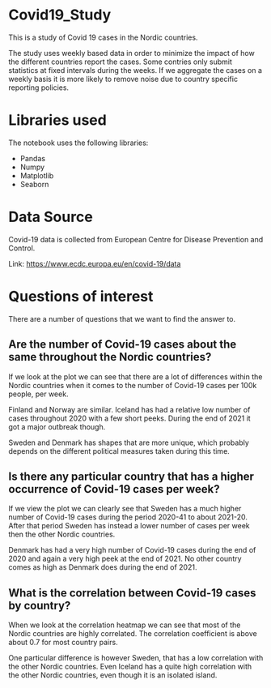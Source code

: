 # Covid19_Study
This is a study of Covid 19 cases in the Nordic countries.

The study uses weekly based data in order to minimize the impact of how the different countries report the cases. Some contries only submit statistics at fixed intervals during the weeks. If we aggregate the cases on a weekly basis it is more likely to remove noise due to country specific reporting policies.

# Libraries used
The notebook uses the following libraries:
- Pandas
- Numpy
- Matplotlib
- Seaborn


# Data Source
Covid-19 data is collected from European Centre for Disease Prevention and Control.

Link: https://www.ecdc.europa.eu/en/covid-19/data


# Questions of interest

There are a number of questions that we want to find the answer to.

## Are the number of Covid-19 cases about the same throughout the Nordic countries?

If we look at the plot we can see that there are a lot of differences within the Nordic countries when it comes to the number of Covid-19 cases per 100k people, per week.

Finland and Norway are similar. Iceland has had a relative low number of cases throughout 2020 with a few short peeks. During the end of 2021 it got a major outbreak though.

Sweden and Denmark has shapes that are more unique, which probably depends on the different political measures taken during this time.

## Is there any particular country that has a higher occurrence of Covid-19 cases per week?

If we view the plot we can clearly see that Sweden has a much higher number of Covid-19 cases during the period 2020-41 to about 2021-20. After that period Sweden has instead a lower number of cases per week then the other Nordic countries.

Denmark has had a very high number of Covid-19 cases during the end of 2020 and again a very high peek at the end of 2021. No other country comes as high as Denmark does during the end of 2021.

## What is the correlation between Covid-19 cases by country?

When we look at the correlation heatmap we can see that most of the Nordic countries are highly correlated. The correlation coefficient is above about 0.7 for most country pairs.

One particular difference is however Sweden, that has a low correlation with the other Nordic countries. Even Iceland has a quite high correlation with the other Nordic countries, even though it is an isolated island.

